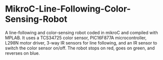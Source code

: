 # MikroC-Line-Following-Color-Sensing-Robot
A line-following and color-sensing robot coded in mikroC and compiled with MPLAB. It uses a TCS34725 color sensor, PIC16F877A microcontroller, L298N motor driver, 3-way IR sensors for line following, and an IR sensor to switch the color sensor on/off. The robot stops on red, goes on green, and reverses on blue.
